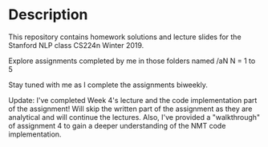 # Description
This repository contains homework solutions and lecture slides for the
Stanford NLP class CS224n Winter 2019.

Explore assignments completed by me in those folders named
/aN N = 1 to 5

Stay tuned with me as I complete the assignments biweekly.

Update:
I've completed Week 4's lecture and the code implementation part of the assignment! Will skip the written part of the assignment as they are analytical and will continue the lectures. Also, I've provided a "walkthrough" of assignment 4 to gain a deeper understanding of the NMT code implementation.

